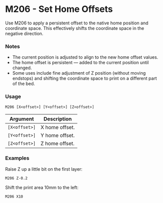 # M206 - Set Home Offsets

Use M206 to apply a persistent offset to the native home position and coordinate space. This effectively shifts the coordinate space in the negative direction. 


### Notes

- The current position is adjusted to align to the new home offset values.
- The home offset is persistent — added to the current position until changed.
- Some uses include fine adjustment of Z position (without moving endstops) and shifting the coordinate space to print on a different part of the bed.


### Usage

``` M206 [X<offset>] [Y<offset>] [Z<offset>] ```

| Argument      | Description |
| ------------- | ----------- |
| `[X<offset>]` | X home offset. |
| `[Y<offset>]` | Y home offset. |
| `[Z<offset>]` | Z home offset. |


### Examples

Raise Z up a little bit on the first layer:

```
M206 Z-0.2
```

Shift the print area 10mm to the left:

```
M206 X10
```